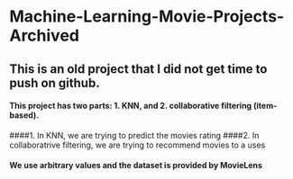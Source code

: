 # Machine-Learning-Movie-Projects-Archived

## This is an old project that I did not get time to push on github.

#### This project has two parts: 1. KNN, and 2. collaborative filtering (item-based).

####1. In KNN, we are trying to predict the movies rating
####2. In collaboratrive filtering, we are trying to recommend movies to a uses
#### We use arbitrary values and the dataset is provided by MovieLens 
